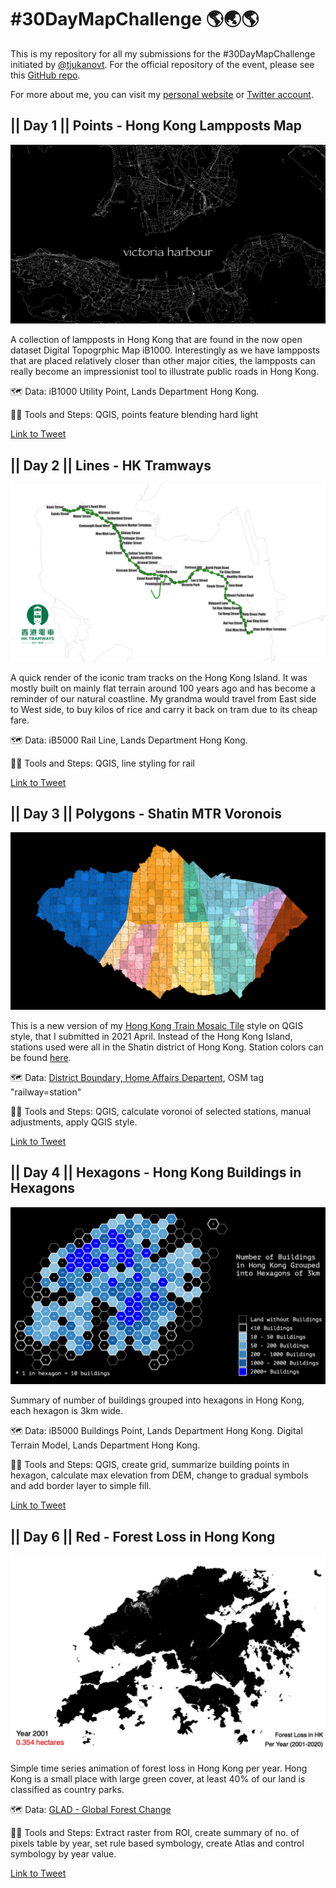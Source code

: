 # #30DayMapChallenge 🌎🌏🌎

This is my repository for all my submissions for the #30DayMapChallenge initiated by [@tjukanovt](https://twitter.com/tjukanov). For the official repository of the event, please see this [GitHub repo](https://github.com/tjukanovt/30DayMapChallenge).

For more about me, you can visit my [personal website](https://clronniema.gitlab.io/) or [Twitter account](https://twitter.com/clronniema).


## || Day 1 || Points - Hong Kong Lampposts Map
![Hong Kong Lampposts Map](maps/day1/Wallpaper.png)

A collection of lampposts in Hong Kong that are found in the now open dataset Digital Topogrphic Map iB1000. Interestingly as we have lampposts that are placed relatively closer than other major cities, the lampposts can really become an impressionist tool to illustrate public roads in Hong Kong.

🗺 Data: iB1000 Utility Point, Lands Department Hong Kong.

🔨🔧 Tools and Steps: QGIS, points feature blending hard light

[Link to Tweet](https://twitter.com/clronniema/status/1455142587371769860)

## || Day 2 || Lines - HK Tramways
![HK Tramways](maps/day2/Wallpaper.png)

A quick render of the iconic tram tracks on the Hong Kong Island. It was mostly built on mainly flat terrain around 100 years ago and has become a reminder of our natural coastline. My grandma would travel from East side to West side, to buy kilos of rice and carry it back on tram due to its cheap fare.

🗺 Data: iB5000 Rail Line, Lands Department Hong Kong.

🔨🔧 Tools and Steps: QGIS, line styling for rail

[Link to Tweet](https://twitter.com/clronniema/status/1455504970153816068)

## || Day 3 || Polygons - Shatin MTR Voronois
![Shatin MTR Voronois](maps/day3/Twitter.png)

This is a new version of my [Hong Kong Train Mosaic Tile](https://plugins.qgis.org/styles/88/) style on QGIS style, that I submitted in 2021 April. Instead of the Hong Kong Island, stations used were all in the Shatin district of Hong Kong. Station colors can be found [here](https://svgur.com/i/JML.svg).

🗺 Data: [District Boundary, Home Affairs Departent](https://data.gov.hk/en-data/dataset/hk-had-json1-hong-kong-administrative-boundaries), OSM tag "railway=station"

🔨🔧 Tools and Steps: QGIS, calculate voronoi of selected stations, manual adjustments, apply QGIS style.

[Link to Tweet](https://twitter.com/clronniema/status/1455867363375517701)

## || Day 4 || Hexagons - Hong Kong Buildings in Hexagons
![Hong Kong Buildings in Hexagons](maps/day4/Wallpaper.png)

Summary of number of buildings grouped into hexagons in Hong Kong, each hexagon is 3km wide.

🗺 Data: iB5000 Buildings Point, Lands Department Hong Kong. Digital Terrain Model, Lands Department Hong Kong.

🔨🔧 Tools and Steps: QGIS, create grid, summarize building points in hexagon, calculate max elevation from DEM, change to gradual symbols and add border layer to simple fill.

[Link to Tweet](https://twitter.com/clronniema/status/1456199546694995969)


## || Day 6 || Red - Forest Loss in Hong Kong
![Forest Loss in Hong Kong](maps/day6/forest_loss.gif)

Simple time series animation of forest loss in Hong Kong per year. Hong Kong is a small place with large green cover, at least 40% of our land is classified as country parks. 

🗺 Data: [GLAD - Global Forest Change](https://glad.earthengine.app/)

🔨🔧 Tools and Steps: Extract raster from ROI, create summary of no. of pixels table by year, set rule based symbology, create Atlas and control symbology by year value.

[Link to Tweet](https://twitter.com/clronniema/status/1457017999190151169)
